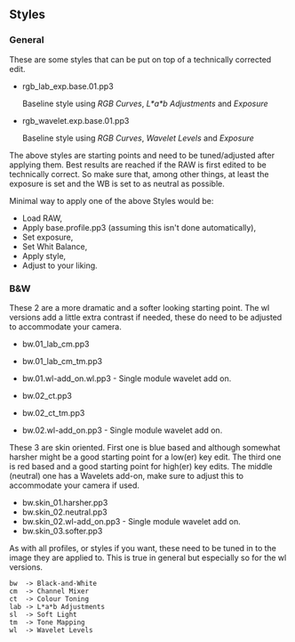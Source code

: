 ## Styles

### General

These are some styles that can be put on top of a technically corrected edit.

- rgb_lab_exp.base.01.pp3

  Baseline style using *RGB Curves*, *L\*a\*b Adjustments* and *Exposure*

- rgb_wavelet.exp.base.01.pp3

  Baseline style using *RGB Curves*, *Wavelet Levels* and *Exposure*

The above styles are starting points and need to be tuned/adjusted after applying them. Best results are reached if the RAW is first edited to be technically correct. So make sure that, among other things, at least the exposure is set and the WB is set to as neutral as possible.

Minimal way to apply one of the above Styles would be:
- Load RAW,
- Apply base.profile.pp3 (assuming this isn't done automatically),
- Set exposure,
- Set Whit Balance,
- Apply style,
- Adjust to your liking.

### B&W

These 2 are a more dramatic and a softer looking starting point. The wl versions add a little extra contrast if needed, these do need to be adjusted to accommodate your camera.

* bw.01_lab_cm.pp3
* bw.01_lab_cm_tm.pp3
* bw.01.wl-add_on.wl.pp3 - Single module wavelet add on.

* bw.02_ct.pp3
* bw.02_ct_tm.pp3
* bw.02.wl-add_on.pp3 - Single module wavelet add on.

These 3 are skin oriented. First one is blue based and although somewhat harsher might be a good starting point for a low(er) key edit. The third one is red based and a good starting point for high(er) key edits. The middle (neutral) one has a Wavelets add-on, make sure to adjust this to accommodate your camera if used.

* bw.skin_01.harsher.pp3
* bw.skin_02.neutral.pp3
* bw.skin_02.wl-add_on.pp3 - Single module wavelet add on.
* bw.skin_03.softer.pp3

As with all profiles, or styles if you want, these need to be tuned in to the image they are applied to. This is true in general but especially so for the wl versions.

```
bw  -> Black-and-White
cm  -> Channel Mixer
ct  -> Colour Toning
lab -> L*a*b Adjustments
sl  -> Soft Light
tm  -> Tone Mapping
wl  -> Wavelet Levels
```
